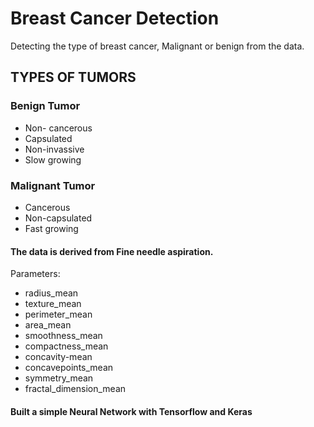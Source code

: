 # Breast Cancer Detection
Detecting the type of breast cancer, Malignant or benign from the data.
## TYPES OF TUMORS
### Benign Tumor
- Non- cancerous
- Capsulated
- Non-invassive
- Slow growing
### Malignant Tumor
- Cancerous
- Non-capsulated
- Fast growing
#### The data is derived from Fine needle aspiration.
Parameters:
- radius_mean
- texture_mean
- perimeter_mean
- area_mean
- smoothness_mean
- compactness_mean
- concavity-mean
- concavepoints_mean
- symmetry_mean
- fractal_dimension_mean

#### Built a simple Neural Network with Tensorflow and Keras
